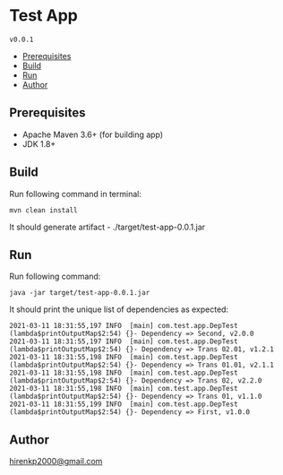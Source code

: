 # Test App

`v0.0.1`

* [Prerequisites](#prerequisites)
* [Build](#build)
* [Run](#run)
* [Author](#author)


## Prerequisites

* Apache Maven 3.6+ (for building app)
* JDK 1.8+



## Build

Run following command in terminal:

```shell
mvn clean install
```

It should generate artifact - ./target/test-app-0.0.1.jar




## Run

Run following command:

```shell
java -jar target/test-app-0.0.1.jar
```

It should print the unique list of dependencies as expected:

```shell
2021-03-11 18:31:55,197 INFO  [main] com.test.app.DepTest (lambda$printOutputMap$2:54) {}- Dependency => Second, v2.0.0
2021-03-11 18:31:55,197 INFO  [main] com.test.app.DepTest (lambda$printOutputMap$2:54) {}- Dependency => Trans 02.01, v1.2.1
2021-03-11 18:31:55,198 INFO  [main] com.test.app.DepTest (lambda$printOutputMap$2:54) {}- Dependency => Trans 01.01, v2.1.1
2021-03-11 18:31:55,198 INFO  [main] com.test.app.DepTest (lambda$printOutputMap$2:54) {}- Dependency => Trans 02, v2.2.0
2021-03-11 18:31:55,198 INFO  [main] com.test.app.DepTest (lambda$printOutputMap$2:54) {}- Dependency => Trans 01, v1.1.0
2021-03-11 18:31:55,199 INFO  [main] com.test.app.DepTest (lambda$printOutputMap$2:54) {}- Dependency => First, v1.0.0
```



## Author

hirenkp2000@gmail.com
